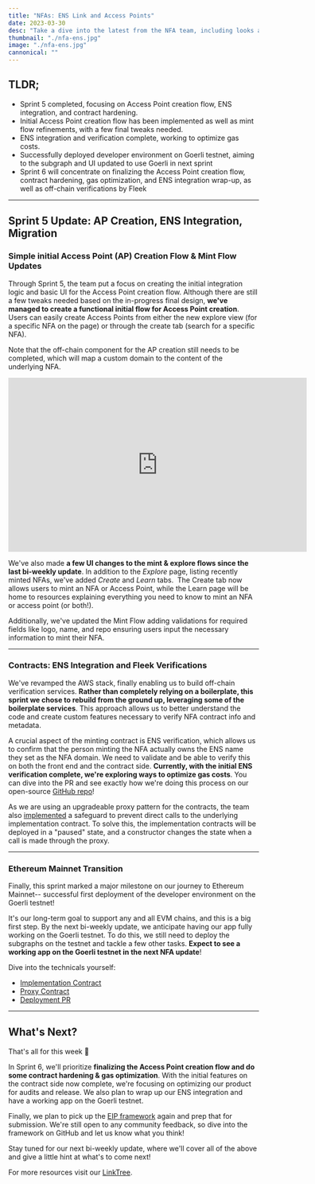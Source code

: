 ```yaml
---
title: "NFAs: ENS Link and Access Points"
date: 2023-03-30
desc: "Take a dive into the latest from the NFA team, including looks at our ENS integration and Access Point creation"
thumbnail: "./nfa-ens.jpg"
image: "./nfa-ens.jpg"
cannonical: ""
---
```


## TLDR; 

* Sprint 5 completed, focusing on Access Point creation flow, ENS integration, and contract hardening.
* Initial Access Point creation flow has been implemented as well as mint flow refinements, with a few final tweaks needed.
* ENS integration and verification complete, working to optimize gas costs.
* Successfully deployed developer environment on Goerli testnet, aiming to the subgraph and UI updated to use Goerli in next sprint
* Sprint 6 will concentrate on finalizing the Access Point creation flow, contract hardening, gas optimization, and ENS integration wrap-up, as well as off-chain verifications by Fleek

-------------

## Sprint 5 Update: AP Creation, ENS Integration, Migration

### Simple initial Access Point (AP) Creation Flow & Mint Flow Updates

Through Sprint 5, the team put a focus on creating the initial integration logic and basic UI for the Access Point creation flow. Although there are still a few tweaks needed based on the in-progress final design, **we've managed to create a functional initial flow for Access Point creation**. Users can easily create Access Points from either the new explore view (for a specific NFA on the page) or through the create tab (search for a specific NFA). 

Note that the off-chain component for the AP creation still needs to be completed, which will map a custom domain to the content of the underlying NFA.

<iframe width="600" height="350" src="https://www.youtube.com/embed/e-vE1MI0BOE" title="YouTube video player" frameborder="0" allow="accelerometer; autoplay; clipboard-write; encrypted-media; gyroscope; picture-in-picture; web-share" allowfullscreen></iframe>

We've also made **a few UI changes to the mint & explore flows since the last bi-weekly update**. In addition to the _Explore_ page, listing recently minted NFAs, we've added _Create_ and _Learn_ tabs.  The Create tab now allows users to mint an NFA or Access Point, while the Learn page will be home to resources explaining everything you need to know to mint an NFA or access point (or both!).

Additionally, we've updated the Mint Flow adding validations for required fields like logo, name, and repo ensuring users input the necessary information to mint their NFA.

***

### Contracts: ENS Integration and Fleek Verifications

We've revamped the AWS stack, finally enabling us to build off-chain verification services. **Rather than completely relying on a boilerplate, this sprint we chose to rebuild from the ground up, leveraging some of the boilerplate services**. This approach allows us to better understand the code and create custom features necessary to verify NFA contract info and metadata.

A crucial aspect of the minting contract is ENS verification, which allows us to confirm that the person minting the NFA actually owns the ENS name they set as the NFA domain. We need to validate and be able to verify this on both the front end and the contract side. **Currently, with the initial ENS verification complete, we're exploring ways to optimize gas costs**. You can dive into the PR and see exactly how we're doing this process on our open-source [GitHub repo](https://www.google.com/url?q=https://github.com/fleekxyz/non-fungible-apps/pull/193&sa=D&source=docs&ust=1680120274691969&usg=AOvVaw2nxZSCws_Liao-3SK4k-0L)!

As we are using an upgradeable proxy pattern for the contracts, the team also [implemented](https://github.com/fleekxyz/non-fungible-apps/pull/194) a safeguard to prevent direct calls to the underlying implementation contract. To solve this, the implementation contracts will be deployed in a "paused" state, and a constructor changes the state when a call is made through the proxy.

***

### Ethereum Mainnet Transition

Finally, this sprint marked a major milestone on our journey to Ethereum Mainnet-- successful first deployment of the developer environment on the Goerli testnet!

It's our long-term goal to support any and all EVM chains, and this is a big first step. By the next bi-weekly update, we anticipate having our app fully working on the Goerli testnet. To do this, we still need to deploy the subgraphs on the testnet and tackle a few other tasks. **Expect to see a working app on the Goerli testnet in the next NFA update**!

Dive into the technicals yourself:
* [Implementation Contract](https://goerli.etherscan.io/address/0x03fBB4F0D28f27c33b99F1b80aF679F20cb5E159#code)
* [Proxy Contract](https://goerli.etherscan.io/address/0x8795608346eb475e42e69f1281008aeaa522479d#code)
* [Deployment PR](https://github.com/fleekxyz/non-fungible-apps/pull/195) 

-----
## What's Next?

That's all for this week 👋

In Sprint 6, we'll prioritize **finalizing the Access Point creation flow and do some contract hardening & gas optimization**. With the initial features on the contract side now complete, we're focusing on optimizing our product for audits and release. We also plan to wrap up our ENS integration and have a working app on the Goerli testnet.

Finally, we plan to pick up the [EIP framework](https://github.com/fleekxyz/non-fungible-apps/discussions/158) again and prep that for submission. We're still open to any community feedback, so dive into the framework on GitHub and let us know what you think!

Stay tuned for our next bi-weekly update, where we'll cover all of the above and give a little hint at what's to come next!

For more resources visit our [LinkTree](https://linktr.ee/fleek).